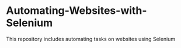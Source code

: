 # Automating-Websites-with-Selenium
This repository includes automating tasks on websites using Selenium
